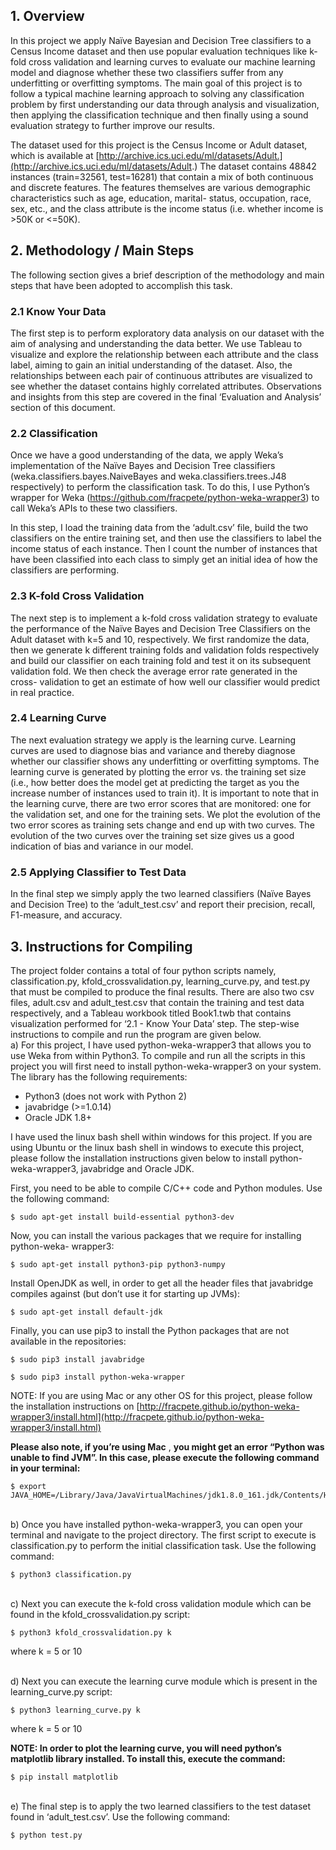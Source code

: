 ## 1. Overview

In this project we apply Naïve Bayesian and Decision Tree classifiers to a Census Income
dataset and then use popular evaluation techniques like k-fold cross validation and learning
curves to evaluate our machine learning model and diagnose whether these two classifiers
suffer from any underfitting or overfitting symptoms. The main goal of this project is to
follow a typical machine learning approach to solving any classification problem by first
understanding our data through analysis and visualization, then applying the classification
technique and then finally using a sound evaluation strategy to further improve our results.

The dataset used for this project is the Census Income or Adult dataset, which is available at
[http://archive.ics.uci.edu/ml/datasets/Adult.](http://archive.ics.uci.edu/ml/datasets/Adult.) The dataset contains 48842 instances
(train=32561, test=16281) that contain a mix of both continuous and discrete features. The
features themselves are various demographic characteristics such as age, education, marital-
status, occupation, race, sex, etc., and the class attribute is the income status (i.e. whether
income is >50K or <=50K).

## 2. Methodology / Main Steps

The following section gives a brief description of the methodology and main steps that have
been adopted to accomplish this task.

### 2.1 Know Your Data

The first step is to perform exploratory data analysis on our dataset with the aim of analysing
and understanding the data better. We use Tableau to visualize and explore the relationship
between each attribute and the class label, aiming to gain an initial understanding of the
dataset. Also, the relationships between each pair of continuous attributes are visualized to
see whether the dataset contains highly correlated attributes. Observations and insights from
this step are covered in the final ‘Evaluation and Analysis’ section of this document.

### 2.2 Classification

Once we have a good understanding of the data, we apply Weka’s implementation of the
Naïve Bayes and Decision Tree classifiers (weka.classifiers.bayes.NaiveBayes and
weka.classifiers.trees.J48 respectively) to perform the classification task. To do this, I use
Python’s wrapper for Weka (https://github.com/fracpete/python-weka-wrapper3) to call
Weka’s APIs to these two classifiers.

In this step, I load the training data from the ‘adult.csv’ file, build the two classifiers on the
entire training set, and then use the classifiers to label the income status of each instance.
Then I count the number of instances that have been classified into each class to simply get
an initial idea of how the classifiers are performing.


### 2.3 K-fold Cross Validation

The next step is to implement a k-fold cross validation strategy to evaluate the performance
of the Naïve Bayes and Decision Tree Classifiers on the Adult dataset with k=5 and 10,
respectively. We first randomize the data, then we generate k different training folds and
validation folds respectively and build our classifier on each training fold and test it on its
subsequent validation fold. We then check the average error rate generated in the cross-
validation to get an estimate of how well our classifier would predict in real practice.

### 2.4 Learning Curve

The next evaluation strategy we apply is the learning curve. Learning curves are used to
diagnose bias and variance and thereby diagnose whether our classifier shows any
underfitting or overfitting symptoms. The learning curve is generated by plotting the error vs.
the training set size (i.e., how better does the model get at predicting the target as you the
increase number of instances used to train it). It is important to note that in the learning curve,
there are two error scores that are monitored: one for the validation set, and one for the
training sets. We plot the evolution of the two error scores as training sets change and end up
with two curves. The evolution of the two curves over the training set size gives us a good
indication of bias and variance in our model.

### 2.5 Applying Classifier to Test Data

In the final step we simply apply the two learned classifiers (Naïve Bayes and Decision Tree)
to the ‘adult_test.csv’ and report their precision, recall, F1-measure, and accuracy.

## 3. Instructions for Compiling

The project folder contains a total of four python scripts namely, classification.py,
kfold_crossvalidation.py, learning_curve.py, and test.py that must be compiled to produce the
final results. There are also two csv files, adult.csv and adult_test.csv that contain the training
and test data respectively, and a Tableau workbook titled Book1.twb that contains
visualization performed for ‘2.1 - Know Your Data’ step. The step-wise instructions to
compile and run the program are given below.
<br/>
a) For this project, I have used python-weka-wrapper3 that allows you to use Weka from
within Python3. To compile and run all the scripts in this project you will first need to install
python-weka-wrapper3 on your system. The library has the following requirements:

* Python3 (does not work with Python 2)
* javabridge (>=1.0.14)
* Oracle JDK 1.8+

I have used the linux bash shell within windows for this project. If you are using Ubuntu or
the linux bash shell in windows to execute this project, please follow the installation
instructions given below to install python-weka-wrapper3, javabridge and Oracle JDK.


First, you need to be able to compile C/C++ code and Python modules. Use the following
command:
```
$ sudo apt-get install build-essential python3-dev
```
Now, you can install the various packages that we require for installing python-weka-
wrapper3:
```
$ sudo apt-get install python3-pip python3-numpy
```
Install OpenJDK as well, in order to get all the header files that javabridge compiles against
(but don’t use it for starting up JVMs):
```
$ sudo apt-get install default-jdk
```
Finally, you can use pip3 to install the Python packages that are not available in the
repositories:
```
$ sudo pip3 install javabridge

$ sudo pip3 install python-weka-wrapper
```
NOTE: If you are using Mac or any other OS for this project, please follow the
installation instructions on [http://fracpete.github.io/python-weka-wrapper3/install.html](http://fracpete.github.io/python-weka-wrapper3/install.html)

**Please also note, if you’re using Mac** , **you might get an error “Python was unable to find
JVM”. In this case, please execute the following command in your terminal:**
```
$ export JAVA_HOME=/Library/Java/JavaVirtualMachines/jdk1.8.0_161.jdk/Contents/Home
```
<br/>
b) Once you have installed python-weka-wrapper3, you can open your terminal and navigate
to the project directory. The first script to execute is classification.py to perform the initial
classification task. Use the following command:

```
$ python3 classification.py
```

<br/>
c) Next you can execute the k-fold cross validation module which can be found in the
kfold_crossvalidation.py script:

```
$ python3 kfold_crossvalidation.py k
```

where k = 5 or 10

<br/>
d) Next you can execute the learning curve module which is present in the learning_curve.py
script:

```
$ python3 learning_curve.py k
```

where k = 5 or 10


**NOTE: In order to plot the learning curve, you will need python’s matplotlib library
installed. To install this, execute the command:**
```
$ pip install matplotlib
```
<br/>
e) The final step is to apply the two learned classifiers to the test dataset found in
‘adult_test.csv’. Use the following command:

```
$ python test.py
```

